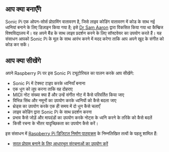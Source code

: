 ## आप क्या बनाएँगे

Sonic Pi एक ओपन-सोर्स प्रोग्रामिंग वातावरण है, जिसे लाइव कोडिंग वातावरण में कोड के साथ नई ध्वनियां बनाने के लिए डिज़ाइन किया गया है; इसे [Dr Sam Aaron](http://sam.aaron.name/) द्वारा विकसित किया गया था कैम्ब्रिज विश्वविद्यालय में। वह अपने बैंड के साथ लाइव प्रदर्शन करने के लिए सॉफ्टवेयर का उपयोग करते हैं। यह संसाधन आपको Sonic Pi के मूल के साथ आरंभ करने में मदद करेगा ताकि आप अपने खुद के संगीत को कोड कर सकें।

## आप क्या सीखेंगे

अपने Raspberry Pi पर इस Sonic Pi ट्यूटोरियल का पालन करके आप सीखेंगे:

- Sonic Pi में टेक्स्ट टाइप करके ध्वनियाँ बनाना
- एक धुन को लूप करना ताकि वह दोहराए
- MIDI नोट संख्या क्या हैं और उन्हें संगीत नोट में कैसे परिवर्तित किया जाए
- विभिन्न सिंथ और नमूनों का उपयोग करके ध्वनियों को कैसे बदला जाए
- थ्रेड्स का उपयोग करके एक ही समय में दो धुन कैसे चलाएँ
- लाइव कोडिंग द्वारा Sonic Pi के साथ प्रदर्शन करना
- प्रभाव कैसे जोड़ें और मापदंडों का उपयोग करके नोट्स के ध्वनि करने के तरिके को कैसे बदलें
- किसी रचना के भीतर यादृच्छिकता का उपयोग कैसे करें। 

इस संसाधन में [Raspberry Pi डिजिटल निर्माण पाठ्यक्रम](https://www.raspberrypi.org/curriculum/) के निम्नलिखित तत्वों के पहलू शामिल हैं:

- [सरल प्रोग्राम बनाने के लिए आधारभूत संरचनाओं का उपयोग करें](https://www.raspberrypi.org/curriculum/programming/creator)